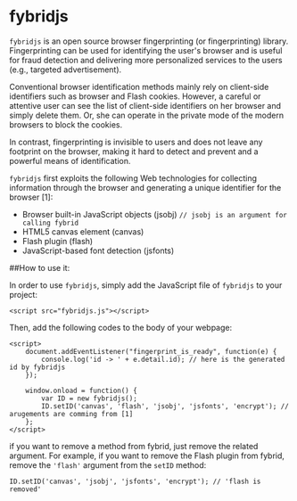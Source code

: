 fybridjs
========

`fybridjs` is an open source browser fingerprinting (or fingerprinting) library. Fingerprinting can be used for identifying the user's browser and is useful for fraud detection and delivering more personalized services to the users (e.g., targeted advertisement).  

Conventional browser identification methods mainly rely on client-side identifiers such as browser and Flash cookies. However, a careful or attentive user can see the list of client-side identifiers on her browser and simply delete them. Or, she can operate in the private mode of the modern browsers to block the cookies. 

In contrast, fingerprinting is invisible to users and does not leave any footprint on the browser, making it hard to detect and prevent and a powerful means of identification.

`fybridjs` first exploits the following Web technologies for collecting information through the browser and generating a unique identifier for the browser [1]:

+ Browser built-in JavaScript objects (jsobj) `// jsobj is an argument for calling fybrid`
+ HTML5 canvas element (canvas)
+ Flash plugin (flash)
+ JavaScript-based font detection (jsfonts)


##How to use it:

In order to use `fybridjs`, simply add the JavaScript file of `fybridjs` to your project:

```
<script src="fybridjs.js"></script>
```

Then, add the following codes to the body of your webpage:
```
<script>
    document.addEventListener("fingerprint_is_ready", function(e) {
        console.log('id -> ' + e.detail.id); // here is the generated id by fybridjs
    });

    window.onload = function() {
        var ID = new fybridjs();
        ID.setID('canvas', 'flash', 'jsobj', 'jsfonts', 'encrypt'); // arugements are comming from [1]
    };
</script>
```

if you want to remove a method from fybrid, just remove the related argument. For example, if you want to remove the Flash plugin from fybrid, remove the `'flash'` argument from the `setID` method:

```
ID.setID('canvas', 'jsobj', 'jsfonts', 'encrypt'); // 'flash is removed'
```